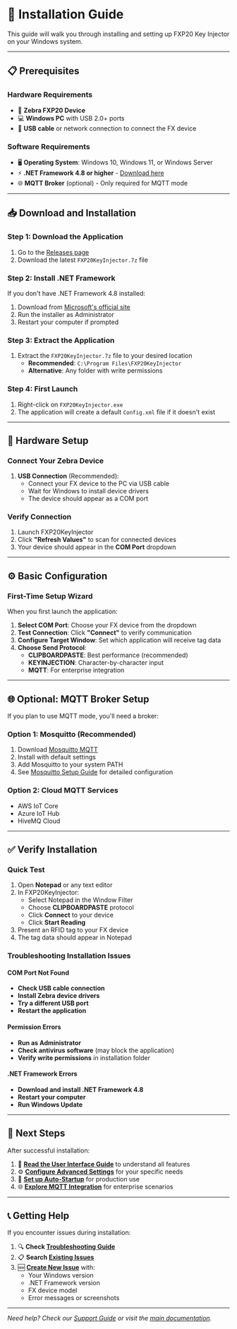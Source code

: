 # 🚀 Installation Guide

This guide will walk you through installing and setting up FXP20 Key Injector on your Windows system.

---

## 📋 Prerequisites

### Hardware Requirements
- 📱 **Zebra FXP20 Device**
- 💻 **Windows PC** with USB 2.0+ ports
- 🔌 **USB cable** or network connection to connect the FX device

### Software Requirements
- 🖥️ **Operating System**: Windows 10, Windows 11, or Windows Server
- ⚡ **.NET Framework 4.8 or higher** - [Download here](https://dotnet.microsoft.com/en-us/download/dotnet-framework/net48)
- 🌐 **MQTT Broker** (optional) - Only required for MQTT mode

---

## 📥 Download and Installation

### Step 1: Download the Application
1. Go to the [Releases page](https://github.com/ltrudu/FXP20KeyInjector_Releases/releases)
2. Download the latest `FXP20KeyInjector.7z` file

### Step 2: Install .NET Framework
If you don't have .NET Framework 4.8 installed:
1. Download from [Microsoft's official site](https://dotnet.microsoft.com/en-us/download/dotnet-framework/net48)
2. Run the installer as Administrator
3. Restart your computer if prompted

### Step 3: Extract the Application
1. Extract the `FXP20KeyInjector.7z` file to your desired location
   - **Recommended**: `C:\Program Files\FXP20KeyInjector`
   - **Alternative**: Any folder with write permissions

### Step 4: First Launch
1. Right-click on `FXP20KeyInjector.exe`
2. The application will create a default `Config.xml` file if it doesn't exist

---

## 🔌 Hardware Setup

### Connect Your Zebra Device
1. **USB Connection** (Recommended):
   - Connect your FX device to the PC via USB cable
   - Wait for Windows to install device drivers
   - The device should appear as a COM port

### Verify Connection
1. Launch FXP20KeyInjector
2. Click **"Refresh Values"** to scan for connected devices
3. Your device should appear in the **COM Port** dropdown

---

## ⚙️ Basic Configuration

### First-Time Setup Wizard
When you first launch the application:

1. **Select COM Port**: Choose your FX device from the dropdown
2. **Test Connection**: Click **"Connect"** to verify communication
3. **Configure Target Window**: Set which application will receive tag data
4. **Choose Send Protocol**:
   - **CLIPBOARDPASTE**: Best performance (recommended)
   - **KEYINJECTION**: Character-by-character input
   - **MQTT**: For enterprise integration

---

## 🌐 Optional: MQTT Broker Setup

If you plan to use MQTT mode, you'll need a broker:

### Option 1: Mosquitto (Recommended)
1. Download [Mosquitto MQTT](https://mosquitto.org/download/)
2. Install with default settings
3. Add Mosquitto to your system PATH
4. See [Mosquitto Setup Guide](Mosquitto-Setup) for detailed configuration

### Option 2: Cloud MQTT Services
- AWS IoT Core
- Azure IoT Hub
- HiveMQ Cloud

---

## ✅ Verify Installation

### Quick Test
1. Open **Notepad** or any text editor
2. In FXP20KeyInjector:
   - Select Notepad in the Window Filter
   - Choose **CLIPBOARDPASTE** protocol
   - Click **Connect** to your device
   - Click **Start Reading**
3. Present an RFID tag to your FX device
4. The tag data should appear in Notepad

### Troubleshooting Installation Issues

#### COM Port Not Found
- **Check USB cable connection**
- **Install Zebra device drivers**
- **Try a different USB port**
- **Restart the application**

#### Permission Errors
- **Run as Administrator**
- **Check antivirus software** (may block the application)
- **Verify write permissions** in installation folder

#### .NET Framework Errors
- **Download and install .NET Framework 4.8**
- **Restart your computer**
- **Run Windows Update**

---

## 🚀 Next Steps

After successful installation:

1. 📖 **[Read the User Interface Guide](User-Interface)** to understand all features
2. ⚙️ **[Configure Advanced Settings](Configuration)** for your specific needs
3. 🎯 **[Set up Auto-Startup](Auto-Startup)** for production use
4. 🌐 **[Explore MQTT Integration](MQTT)** for enterprise scenarios

---

## 📞 Getting Help

If you encounter issues during installation:

1. 🔍 **Check [Troubleshooting Guide](Troubleshooting)**
2. 📋 **Search [Existing Issues](https://github.com/ltrudu/FXP20KeyInjector_Releases/issues)**
3. 🆕 **[Create New Issue](https://github.com/ltrudu/FXP20KeyInjector_Releases/issues/new)** with:
   - Your Windows version
   - .NET Framework version
   - FX device model
   - Error messages or screenshots

---

*Need help? Check our [Support Guide](Support) or visit the [main documentation](Home).*
